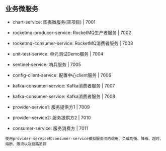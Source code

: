 ## 业务微服务

- chart-service: 图表微服务(空项目) | 7001

- rocketmq-producer-service: RocketMQ生产者服务 | 7002

- rocketmq-consumer-service: RocketMQ消费者服务 | 7003

- unit-test-service: 单元测试Demo服务 | 7004

- sentinel-service: 哨兵服务 | 7005

- config-client-service: 配置中心client服务 | 7006

- kafka-consumer-service: Kafka消费者服务 | 7007

- kafka-consumer-service: Kafka消费者服务 | 7008

- provider-service1: 服务提供方1 | 7009

- provider-service2: 服务提供方2 | 7010

- consumer-service: 服务消费方 | 7011
```$xslt
使用provider-service和consumer-service模拟服务间的调用、负载均衡、降级、超时、熔断、限流以及链路追踪
```





